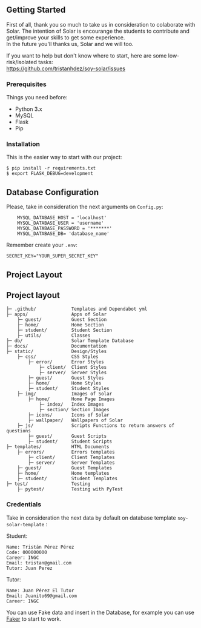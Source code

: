 ## Getting Started

First of all, thank you so much to take us in consideration to colaborate with Solar. The intention of Solar is encourange the students to contribute and get/improve your skills to get some experience. <br>
In the future you'll thanks us, Solar and we will too.

If you want to help but don't know where to start, here are some low-risk/isolated tasks:
<br>
https://github.com/tristanhdez/soy-solar/issues


### Prerequisites

Things you need before:

* Python 3.x
* MySQL
* Flask
* Pip

### Installation

This is the easier way to start with our project:

```
$ pip install -r requirements.txt
$ export FLASK_DEBUG=development
```

## Database Configuration

Please, take in consideration the next arguments on `Config.py`:

```
    MYSQL_DATABASE_HOST = 'localhost'
    MYSQL_DATABASE_USER = 'username'
    MYSQL_DATABASE_PASSWORD = '*******'
    MYSQL_DATABASE_DB= 'database_name'
```

Remember create your `.env`:
```
SECRET_KEY="YOUR_SUPER_SECRET_KEY"
```

## Project Layout

Project layout
--------------

    ├─ .github/             Templates and Dependabot yml
    ├─ apps/                Apps of Solar
        ├─ guest/           Guest Section
        ├─ home/            Home Section
        ├─ student/         Student Section
        ├─ utils/           Classes
    ├─ db/                  Solar Template Database
    ├─ docs/                Documentation
    ├─ static/              Design/Styles
        ├─ css/             CSS Styles
            ├─ error/       Error Styles
                ├─ client/  Client Styles
                ├─ server/  Server Styles
            ├─ guest/       Guest Styles
            ├─ home/        Home Styles
            ├─ student/     Student Styles
        ├─ img/             Images of Solar
            ├─ home/        Home Page Images
                ├─ index/   Index Images
                ├─ section/ Section Images
            ├─ icons/       Icons of Solar
            ├─ wallpaper/   Wallpapers of Solar
        ├─ js/              Scripts Functions to return answers of questions
            ├─ guest/       Guest Scripts
            ├─ student/     Student Scripts
    ├─ templates/           HTML Documents
        ├─ errors/          Errors templates
            ├─ client/      Client Templates
            ├─ server/      Server Templates
        ├─ guest/           Guest Templates
        ├─ home/            Home templates
        ├─ student/         Student Templates
    ├─ test/                Testing
        ├─ pytest/          Testing with PyTest


### Credentials

Take in consideration the next data by default on database template `soy-solar-template` :

Student:

```
Name: Tristán Pérez Pérez
Code: 000000000
Career: INGC
Email: tristan@gmail.com
Tutor: Juan Perez
```

Tutor:

```
Name: Juan Pérez El Tutor
Email: Juanito69@gmail.com
Career: INGC
```

You can use Fake data and insert in the Database, for example you can use [Faker](https://github.com/joke2k/faker) to start to work.
